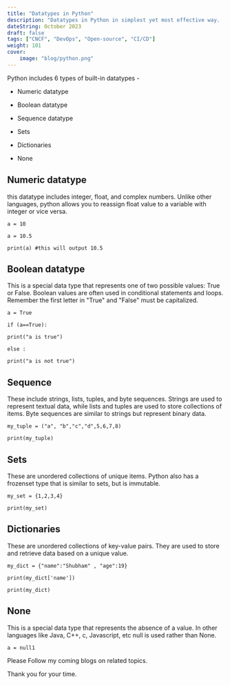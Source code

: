 ```yaml
---
title: "Datatypes in Python"
description: "Datatypes in Python in simplest yet most effective way. · Python includes 6 types of built-in datatypes - Numeric datatype Boolean datatype Sequence..."
dateString: October 2023
draft: false
tags: ["CNCF", "DevOps", "Open-source", "CI/CD"]
weight: 101
cover:
    image: "blog/python.png"
---
```


Python includes 6 types of built-in datatypes -

- Numeric datatype

- Boolean datatype

- Sequence datatype

- Sets

- Dictionaries

- None

## Numeric datatype

this datatype includes integer, float, and complex numbers. Unlike other languages, python allows you to reassign float value to a variable with integer or vice versa.

```
a = 10

a = 10.5

print(a) #this will output 10.5
```

## Boolean datatype

This is a special data type that represents one of two possible values: True or False. Boolean values are often used in conditional statements and loops. Remember the first letter in "True" and "False" must be capitalized.

```
a = True

if (a==True):

print("a is true")

else :

print("a is not true")
```

## Sequence

These include strings, lists, tuples, and byte sequences. Strings are used to represent textual data, while lists and tuples are used to store collections of items. Byte sequences are similar to strings but represent binary data.

```
my_tuple = ("a", "b","c","d",5,6,7,8)

print(my_tuple)
```

## Sets

These are unordered collections of unique items. Python also has a frozenset type that is similar to sets, but is immutable.

```
my_set = {1,2,3,4}

print(my_set)
```

## Dictionaries

These are unordered collections of key-value pairs. They are used to store and retrieve data based on a unique value.

```
my_dict = {"name":"Shubham" , "age":19}

print(my_dict['name'])

print(my_dict)
```

## None

This is a special data type that represents the absence of a value. In other languages like Java, C++, c, Javascript, etc null is used rather than None.

`a = null1`

Please Follow my coming blogs on related topics.

Thank you for your time.
